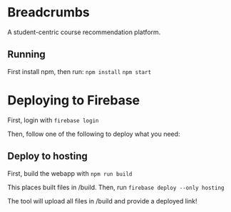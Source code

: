 # Breadcrumbs

A student-centric course recommendation platform.

## Running
First install npm, then run:
```npm install```
```npm start```

# Deploying to Firebase

First, login with
```firebase login```

Then, follow one of the following to deploy what you need:

## Deploy to hosting

First, build the webapp with
```npm run build```

This places built files in /build. Then, run
```firebase deploy --only hosting```

The tool will upload all files in /build and provide a deployed link!
